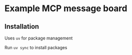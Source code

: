 # Example MCP message board


## Installation
Uses `uv` for package management

Run `uv sync` to install packages
